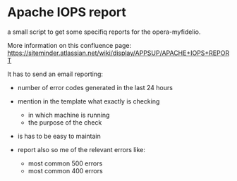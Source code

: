 # Apache IOPS report

a small script to get some specifiq reports for the opera-myfidelio.

More information on this confluence page:
https://siteminder.atlassian.net/wiki/display/APPSUP/APACHE+IOPS+REPORT


It has to send an email reporting:
- number of error codes generated in the last 24 hours
- mention in the template what exactly is checking
	- in which machine is running
	- the purpose of the check
- is has to be easy to maintain
- report also so me of the relevant errors like:

	- most common 500 errors
	- most common 400 errors
